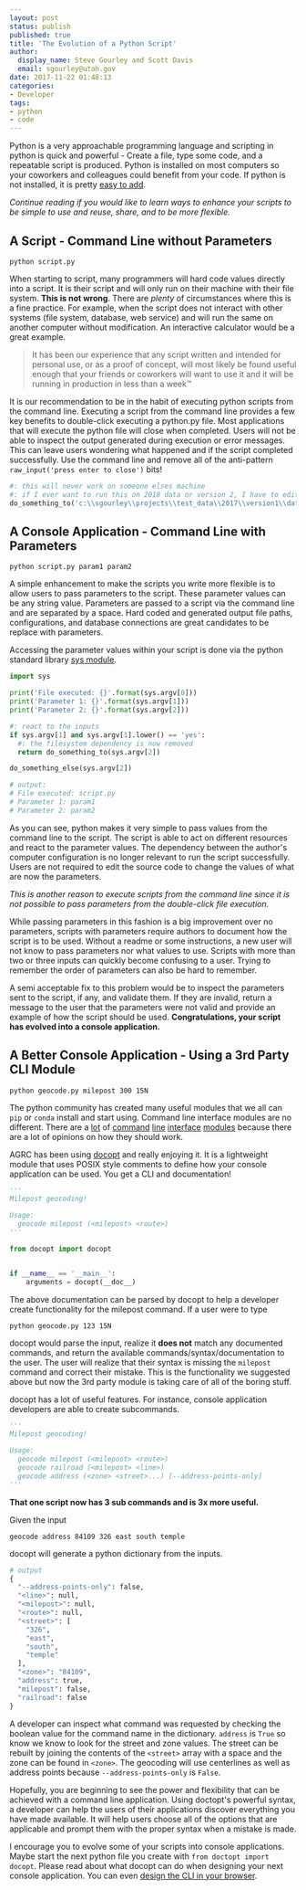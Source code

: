 ```yaml
---
layout: post
status: publish
published: true
title: 'The Evolution of a Python Script'
author:
  display_name: Steve Gourley and Scott Davis
  email: sgourley@utah.gov
date: 2017-11-22 01:48:13
categories:
- Developer
tags:
- python
- code
---
```


Python is a very approachable programming language and scripting in python is quick and powerful - Create a file, type some code, and a repeatable script is produced. Python is installed on most computers so your coworkers and colleagues could benefit from your code. If python is not installed, it is pretty [easy to add](https://www.python.org/downloads/).

_Continue reading if you would like to learn ways to enhance your scripts to be simple to use and reuse, share, and to be more flexible._

## A Script - Command Line without Parameters

`python script.py`

When starting to script, many programmers will hard code values directly into a script. It is their script and will only run on their machine with their file system. **This is not wrong**. There are _plenty_ of circumstances where this is a fine practice. For example, when the script does not interact with other systems (file system, database, web service) and will run the same on another computer without modification. An interactive calculator would be a great example.

> It has been our experience that any script written and intended for personal use, or as a proof of concept, will most likely be found useful enough that your friends or coworkers will want to use it and it will be running in production in less than a week™

It is our recommendation to be in the habit of executing python scripts from the command line. Executing a script from the command line provides a few key benefits to double-click executing a python.py file. Most applications that will execute the python file will close when completed. Users will not be able to inspect the output generated during execution or error messages. This can leave users wondering what happened and if the script completed successfully. Use the command line and remove all of the anti-pattern `raw_input('press enter to close')` bits!

```py
#: this will never work on someone elses machine
#: if I ever want to run this on 2018 data or version 2, I have to edit the source
do_something_to('c:\\sgourley\\projects\\test_data\\2017\\version1\\data.gdb')
```

## A Console Application - Command Line with Parameters

`python script.py param1 param2`

A simple enhancement to make the scripts you write more flexible is to allow users to pass parameters to the script. These parameter values can be any string value. Parameters are passed to a script via the command line and are separated by a space. Hard coded and generated output file paths, configurations, and database connections are great candidates to be replace with parameters.

Accessing the parameter values within your script is done via the python standard library [sys module](https://docs.python.org/2/library/sys.html).

```py
import sys

print('File executed: {}'.format(sys.argv[0]))
print('Parameter 1: {}'.format(sys.argv[1]))
print('Parameter 2: {}'.format(sys.argv[2]))

#: react to the inputs
if sys.argv[1] and sys.argv[1].lower() == 'yes':
  #: the filesystem dependency is now removed
  return do_something_to(sys.argv[2])

do_something_else(sys.argv[2])

# output:
# File executed: script.py
# Parameter 1: param1
# Parameter 2: param2
```

As you can see, python makes it very simple to pass values from the command line to the script. The script is able to act on different resources and react to the parameter values. The dependency between the author's computer configuration is no longer relevant to run the script successfully. Users are not required to edit the source code to change the values of what are now the parameters.

_This is another reason to execute scripts from the command line since it is not possible to pass parameters from the double-click file execution._

While passing parameters in this fashion is a big improvement over no parameters, scripts with parameters require authors to document how the script is to be used. Without a readme or some instructions, a new user will not know to pass parameters nor what values to use. Scripts with more than two or three inputs can quickly become confusing to a user. Trying to remember the order of parameters can also be hard to remember.

A semi acceptable fix to this problem would be to inspect the parameters sent to the script, if any, and validate them. If they are invalid, return a message to the user that the parameters were not valid and provide an example of how the script should be used. **Congratulations, your script has evolved into a console application.**

## A Better Console Application - Using a 3rd Party CLI Module

`python geocode.py milepost 300 15N`

The python community has created many useful modules that we all can `pip` or `conda` install and start using. Command line interface modules are no different. There are a [lot](https://pypi.python.org/pypi/clint/) of [command](http://click.pocoo.org/) [line](https://pypi.python.org/pypi/plac) [interface](http://docs.openstack.org/developer/cliff/) [modules](http://builtoncement.com/) because there are a lot of opinions on how they should work.

AGRC has been using [docopt](http://docopt.org/) and really enjoying it. It is a lightweight module that uses POSIX style comments to define how your console application can be used. You get a CLI and documentation!

```py
'''
Milepost geocoding!

Usage:
  geocode milepost (<milepost> <route>)
'''

from docopt import docopt


if __name__ == '__main__':
    arguments = docopt(__doc__)
```

The above documentation can be parsed by docopt to help a developer create functionality for the milepost command. If a user were to type

```
python geocode.py 123 15N
```

docopt would parse the input, realize it **does not** match any documented commands, and return the available commands/syntax/documentation to the user. The user will realize that their syntax is missing the `milepost` command and correct their mistake. This is the functionality we suggested above but now the 3rd party module is taking care of all of the boring stuff.

docopt has a lot of useful features. For instance, console application developers are able to create subcommands.

```py
'''
Milepost geocoding!

Usage:
  geocode milepost (<milepost> <route>)
  geocode railroad (<milepost> <line>)
  geocode address (<zone> <street>...) [--address-points-only]
'''
```

**That one script now has 3 sub commands and is 3x more useful.**

Given the input
```
geocode address 84109 326 east south temple
```
docopt will generate a python dictionary from the inputs.
```py
# output
{
  "--address-points-only": false,
  "<line>": null,
  "<milepost>": null,
  "<route>": null,
  "<street>": [
    "326",
    "east",
    "south",
    "temple"
  ],
  "<zone>": "84109",
  "address": true,
  "milepost": false,
  "railroad": false
}
```

A developer can inspect what command was requested by checking the boolean value for the command name in the dictionary. `address` is `True` so know we know to look for the street and zone values. The street can be rebuilt by joining the contents of the `<street>` array with a space and the zone can be found in `<zone>`. The geocoding will use centerlines as well as address points because `--address-points-only` is `False`.

Hopefully, you are beginning to see the power and flexibility that can be achieved with a command line application. Using doctopt's powerful syntax, a developer can help the users of their applications discover everything you have made available. It will help users choose all of the options that are applicable and prompt them with the proper syntax when a mistake is made.

I encourage you to evolve some of your scripts into console applications. Maybe start the next python file you create with `from doctopt import docopt`. Please read about what docopt can do when designing your next console application. You can even [design the CLI in your browser](http://try.docopt.org/).
